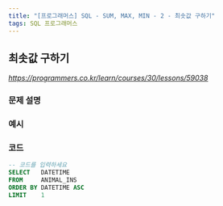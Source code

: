 ```yaml
---
title: "[프로그래머스] SQL - SUM, MAX, MIN - 2 - 최솟값 구하기"
tags: SQL 프로그래머스
---
```


## 최솟값 구하기

*<https://programmers.co.kr/learn/courses/30/lessons/59038>*

### 문제 설명

### 예시

### 코드

``` sql
-- 코드를 입력하세요
SELECT   DATETIME
FROM     ANIMAL_INS
ORDER BY DATETIME ASC
LIMIT    1
```